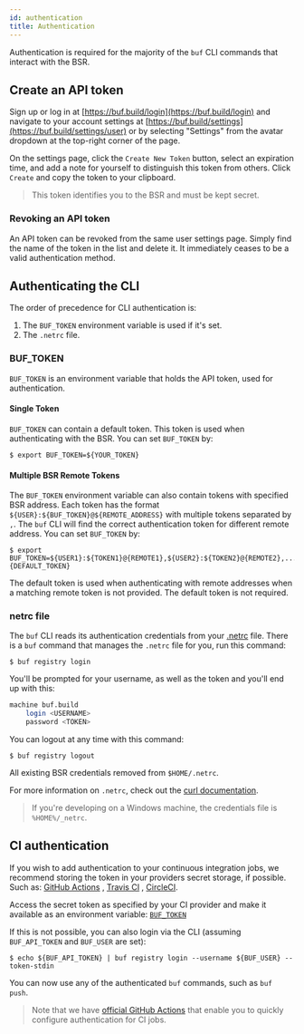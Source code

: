 ```yaml
---
id: authentication
title: Authentication
---
```


Authentication is required for the majority of the `buf` CLI commands that
interact with the BSR.

## Create an API token

Sign up or log in at [https://buf.build/login](https://buf.build/login) and
navigate to your account settings at
[https://buf.build/settings](https://buf.build/settings/user) or by selecting
"Settings" from the avatar dropdown at the top-right corner of the page.

On the settings page, click the `Create New Token` button, select an expiration
time, and add a note for yourself to distinguish this token from others. Click
`Create` and copy the token to your clipboard.

> This token identifies you to the BSR and must be kept secret.

### Revoking an API token

An API token can be revoked from the same user settings page. Simply find the
name of the token in the list and delete it. It immediately ceases to be a valid
authentication method.

## Authenticating the CLI

The order of precedence for CLI authentication is:

1. The `BUF_TOKEN` environment variable is used if it's set.
2. The `.netrc` file.

### BUF_TOKEN

`BUF_TOKEN` is an environment variable that holds the API token, used for authentication.

#### Single Token

`BUF_TOKEN` can contain a default token. This token is used when authenticating with
the BSR. You can set `BUF_TOKEN` by:
```terminal
$ export BUF_TOKEN=${YOUR_TOKEN}
```

#### Multiple BSR Remote Tokens

The `BUF_TOKEN` environment variable can also contain tokens with specified BSR address.
Each token has the format `${USER}:${BUF_TOKEN}@${REMOTE_ADDRESS}` with multiple tokens 
separated by `,`. The `buf` CLI will find the correct authentication token for different
remote address. You can set `BUF_TOKEN` by:
```terminal
$ export BUF_TOKEN=${USER1}:${TOKEN1}@{REMOTE1},${USER2}:${TOKEN2}@{REMOTE2},...,{DEFAULT_TOKEN}
```
The default token is used when authenticating with remote addresses when a matching remote
token is not provided. The default token is not required.

### netrc file

The `buf` CLI reads its authentication credentials from your
[.netrc](https://www.gnu.org/software/inetutils/manual/html_node/The-_002enetrc-file.html)
file. There is a `buf` command that manages the `.netrc` file for you, run this
command:

```terminal
$ buf registry login
```

You'll be prompted for your username, as well as the token and you'll end up
with this:

```sh title="~/.netrc"
machine buf.build
    login <USERNAME>
    password <TOKEN>
```

You can logout at any time with this command:

```terminal
$ buf registry logout
```

All existing BSR credentials removed from `$HOME/.netrc`.

For more information on `.netrc`, check out the
[curl documentation](https://everything.curl.dev/usingcurl/netrc).

> If you're developing on a Windows machine, the credentials file is
> `%HOME%/_netrc`.

## CI authentication

If you wish to add authentication to your continuous integration jobs, we
recommend storing the token in your providers secret storage, if possible. Such
as:
[GitHub Actions](https://docs.github.com/en/actions/reference/encrypted-secrets#about-encrypted-secrets)
,
[Travis CI](https://docs.travis-ci.com/user/environment-variables/#defining-encrypted-variables-in-travisyml)
,
[CircleCI](https://circleci.com/docs/2.0/env-vars/).

Access the secret token as specified by your CI provider and make it available
as an environment variable: [`BUF_TOKEN`](#buf_token)

If this is not possible, you can also login via the CLI (assuming
`BUF_API_TOKEN` and `BUF_USER` are set):

```terminal
$ echo ${BUF_API_TOKEN} | buf registry login --username ${BUF_USER} --token-stdin
```

You can now use any of the authenticated `buf` commands, such as `buf push`.

> Note that we have [official GitHub Actions](../ci-cd/github-actions.md) that
> enable you to quickly configure authentication for CI jobs.